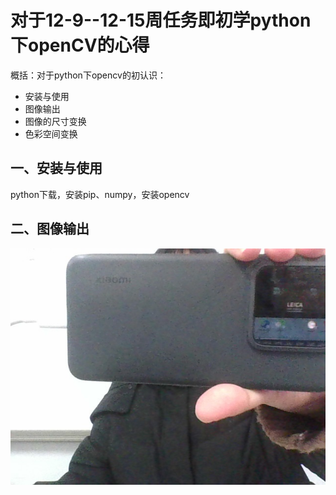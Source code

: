 # 对于12-9--12-15周任务即初学python下openCV的心得
概括：对于python下opencv的初认识：
* 安装与使用
* 图像输出
* 图像的尺寸变换
* 色彩空间变换
## 一、安装与使用
python下载，安装pip、numpy，安装opencv
## 二、图像输出
![An all image](all.jpg)

